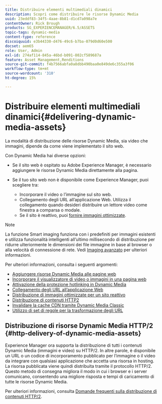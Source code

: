 ```yaml
---
title: Distribuire elementi multimediali dinamici
description: Scopri come distribuire le risorse Dynamic Media
uuid: 23eddf83-34f5-4aae-8b81-d1cd7a098a7e
contentOwner: Rick Brough
products: SG_EXPERIENCEMANAGER/6.5/ASSETS
topic-tags: dynamic-media
content-type: reference
discoiquuid: e3b44330-d476-49c6-b7ba-079d0d60e500
docset: aem65
role: User, Admin
exl-id: 274af114-845a-46bd-b091-802cf589687a
feature: Asset Management,Renditions
source-git-commit: f4b7566abfa0a8dbb490baa0e849de6c355a3f06
workflow-type: tm+mt
source-wordcount: '310'
ht-degree: 15%

---
```


# Distribuire elementi multimediali dinamici{#delivering-dynamic-media-assets}

La modalità di distribuzione delle risorse Dynamic Media, sia video che immagini, dipende da come viene implementato il sito web.

Con Dynamic Media hai diverse opzioni:

* Se il sito web è ospitato su Adobe Experience Manager, è necessario aggiungere le risorse Dynamic Media direttamente alla pagina.
* Se il tuo sito web non è disponibile come Experience Manager, puoi scegliere tra:

   * Incorporare il video o l’immagine sul sito web.
   * Collegamento degli URL all’applicazione Web. Utilizza il collegamento quando desideri distribuire un lettore video come finestra a comparsa o modale.
   * Se il sito è reattivo, puoi [fornire immagini ottimizzate](/help/assets/responsive-site.md).

>[!NOTE]
>
>La funzione Smart imaging funziona con i predefiniti per immagini esistenti e utilizza funzionalità intelligenti all’ultimo millisecondo di distribuzione per ridurre ulteriormente le dimensioni dei file immagine in base al browser o alla velocità di connessione di rete. Vedi [Imaging avanzato](/help/assets/imaging-faq.md) per ulteriori informazioni.

Per ulteriori informazioni, consulta i seguenti argomenti:

* [Aggiungere risorse Dynamic Media alle pagine web](/help/assets/adding-dynamic-media-assets-to-pages.md)
* [Incorporare il visualizzatore di video o immagini in una pagina web](/help/assets/embed-code.md)
* [Attivazione della protezione hotlinking in Dynamic Media](/help/assets/hotlink-protection.md)
* [Collegamento degli URL all’applicazione Web](/help/assets/linking-urls-to-yourwebapplication.md)
* [Distribuzione di immagini ottimizzate per un sito reattivo](/help/assets/responsive-site.md)
* [Distribuzione di contenuti HTTP2](/help/assets/http2.md)
* [Invalidare la cache CDN tramite Dynamic Media Classic](/help/assets/invalidate-cdn-cache-dm-classic.md)
* [Utilizzo di set di regole per la trasformazione degli URL](/help/assets/using-rulesets-to-transform-urls.md)


## Distribuzione di risorse Dynamic Media HTTP/2 {#http-delivery-of-dynamic-media-assets}

Experience Manager ora supporta la distribuzione di tutti i contenuti Dynamic Media (immagini e video) su HTTP/2. In altre parole, è disponibile un URL o un codice di incorporamento pubblicato per l’immagine o il video da integrare con qualsiasi applicazione che accetta una risorsa in hosting. La risorsa pubblicata viene quindi distribuita tramite il protocollo HTTP/2. Questo metodo di consegna migliora il modo in cui i browser e i server comunicano, consentendo una migliore risposta e tempi di caricamento di tutte le risorse Dynamic Media.

Per ulteriori informazioni, consulta [Domande frequenti sulla distribuzione di contenuti HTTP/2](/help/sites-administering/scene7-http2faq.md).
